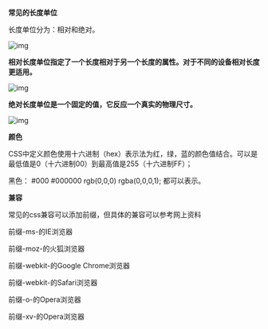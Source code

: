 **常见的长度单位**

长度单位分为：相对和绝对。

![img](C:/Users/yafei/AppData/Local/YNote/data/m15508511041_1@163.com/9cbc3369481042abb3e01f8ac956ef59/clipboard.png)



**相对长度单位指定了一个长度相对于另一个长度的属性。对于不同的设备相对长度更适用。**

![img](C:/Users/yafei/AppData/Local/YNote/data/m15508511041_1@163.com/aeee159de67247ae9cf2d37fc1269320/clipboard.png)



**绝对长度单位是一个固定的值，它反应一个真实的物理尺寸。**

![img](C:/Users/yafei/AppData/Local/YNote/data/m15508511041_1@163.com/90a6974d4a984ba4a9576269fd1e0898/clipboard.png)





**颜色**

CSS中定义颜色使用十六进制（hex）表示法为红，绿，蓝的颜色值结合。可以是最低值是0（十六进制00）到最高值是255（十六进制FF）；

黑色： #000    #000000   rgb(0,0,0)  rgba(0,0,0,1); 都可以表示。





**兼容**

常见的css兼容可以添加前缀，但具体的兼容可以参考网上资料
 


前缀-ms-的IE浏览器

前缀-moz-的火狐浏览器

前缀-webkit-的Google Chrome浏览器

前缀-webkit-的Safari浏览器

前缀-o-的Opera浏览器

前缀-xv-的Opera浏览器

